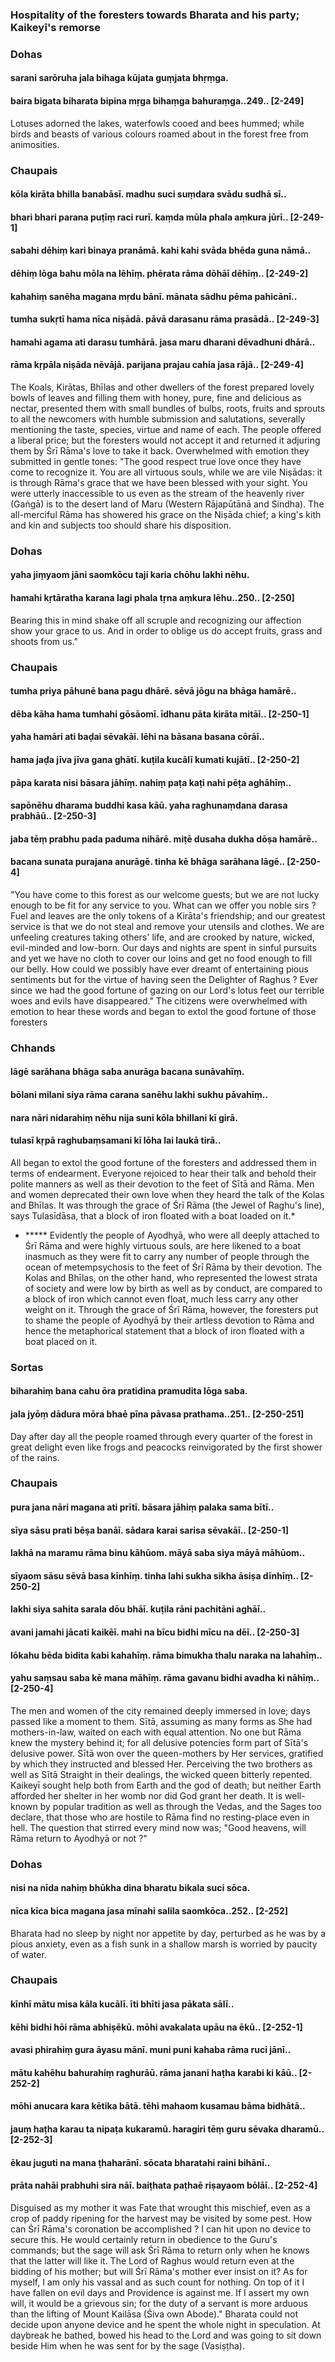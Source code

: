 ### Hospitality of the foresters towards Bharata and his party; Kaikeyī's remorse

### Dohas

#### sarani sarōruha jala bihaga kūjata guṃjata bhṛṃga.
#### baira bigata biharata bipina mṛga bihaṃga bahuraṃga..249.. [2-249]

Lotuses adorned the lakes, waterfowls cooed and bees hummed; while birds and beasts of various colours roamed about in the forest free from animosities.

### Chaupais

#### kōla kirāta bhilla banabāsī. madhu suci suṃdara svādu sudhā sī..
#### bhari bhari parana puṭīṃ raci rurī. kaṃda mūla phala aṃkura jūrī.. [2-249-1]
#### sabahi dēhiṃ kari binaya pranāmā. kahi kahi svāda bhēda guna nāmā..
#### dēhiṃ lōga bahu mōla na lēhīṃ. phērata rāma dōhāī dēhīṃ.. [2-249-2]
#### kahahiṃ sanēha magana mṛdu bānī. mānata sādhu pēma pahicānī..
#### tumha sukṛtī hama nīca niṣādā. pāvā darasanu rāma prasādā.. [2-249-3]
#### hamahi agama ati darasu tumhārā. jasa maru dharani dēvadhuni dhārā..
#### rāma kṛpāla niṣāda nēvājā. parijana prajau cahia jasa rājā.. [2-249-4]

The Koals, Kirātas, Bhīlas and other dwellers of the forest prepared lovely bowls of leaves and filling them with honey, pure, fine and delicious as nectar, presented them with small bundles of bulbs, roots, fruits and sprouts to all the newcomers with humble submission and salutations, severally mentioning the taste, species, virtue and name of each. The people offered a liberal price; but the foresters would not accept it and returned it adjuring them by Śrī Rāma's love to take it back. Overwhelmed with emotion they submitted in gentle tones: "The good respect true love once they have come to recognize it. You are all virtuous souls, while we are vile Niṣādas: it is through Rāma's grace that we have been blessed with your sight. You were utterly inaccessible to us even as the stream of the heavenly river (Gaṅgā) is to the desert land of Maru (Western Rājapūtānā and Sindha). The all-merciful Rāma has showered his grace on the Niṣāda chief; a king's kith and kin and subjects too should share his disposition.

### Dohas

#### yaha jiṃyaom jāni saomkōcu taji karia chōhu lakhi nēhu.
#### hamahi kṛtāratha karana lagi phala tṛna aṃkura lēhu..250.. [2-250]

Bearing this in mind shake off all scruple and recognizing our affection show your grace to us. And in order to oblige us do accept fruits, grass and shoots from us."

### Chaupais

#### tumha priya pāhunē bana pagu dhārē. sēvā jōgu na bhāga hamārē..
#### dēba kāha hama tumhahi gōsāomī. īdhanu pāta kirāta mitāī.. [2-250-1]
#### yaha hamāri ati baḍai sēvakāī. lēhi na bāsana basana cōrāī..
#### hama jaḍa jīva jīva gana ghātī. kuṭila kucālī kumati kujātī.. [2-250-2]
#### pāpa karata nisi bāsara jāhīṃ. nahiṃ paṭa kaṭi nahi pēṭa aghāhīṃ..
#### sapōnēhu dharama buddhi kasa kāū. yaha raghunaṃdana darasa prabhāū.. [2-250-3]
#### jaba tēṃ prabhu pada paduma nihārē. miṭē dusaha dukha dōṣa hamārē..
#### bacana sunata purajana anurāgē. tinha kē bhāga sarāhana lāgē.. [2-250-4]

"You have come to this forest as our welcome guests; but we are not lucky enough to be fit for any service to you. What can we offer you noble sirs ? Fuel and leaves are the only tokens of a Kirāta's friendship; and our greatest service is that we do not steal and remove your utensils and clothes. We are unfeeling creatures taking others' life, and are crooked by nature, wicked, evil-minded and low-born. Our days and nights are spent in sinful pursuits and yet we have no cloth to cover our loins and get no food enough to fill our belly. How could we possibly have ever dreamt of entertaining pious sentiments but for the virtue of having seen the Delighter of Raghus ? Ever since we had the good fortune of gazing on our Lord's lotus feet our terrible woes and evils have disappeared." The citizens were overwhelmed with emotion to hear these words and began to extol the good fortune of those foresters

### Chhands

#### lāgē sarāhana bhāga saba anurāga bacana sunāvahīṃ.
#### bōlani milani siya rāma carana sanēhu lakhi sukhu pāvahīṃ..
#### nara nāri nidarahiṃ nēhu nija suni kōla bhillani kī girā.
#### tulasī kṛpā raghubaṃsamani kī lōha lai laukā tirā..

All began to extol the good fortune of the foresters and addressed them in terms of endearment. Everyone rejoiced to hear their talk and behold their polite manners as well as their devotion to the feet of Sītā and Rāma. Men and women deprecated their own love when they heard the talk of the Kolas and Bhīlas. It was through the grace of Śrī Rāma (the Jewel of Raghu's line), says Tulasīdāsa, that a block of iron floated with a boat loaded on it.*

- ***** Evidently the people of Ayodhyā, who were all deeply attached to Śrī Rāma and were highly virtuous souls, are here likened to a boat inasmuch as they were fit to carry any number of people through the ocean of metempsychosis to the feet of Śrī Rāma by their devotion. The Kolas and Bhīlas, on the other hand, who represented the lowest strata of society and were low by birth as well as by conduct, are compared to a block of iron which cannot even float, much less carry any other weight on it. Through the grace of Śrī Rāma, however, the foresters put to shame the people of Ayodhyā by their artless devotion to Rāma and hence the metaphorical statement that a block of iron floated with a boat placed on it.

### Sortas

#### biharahiṃ bana cahu ōra pratidina pramudita lōga saba.
#### jala jyōṃ dādura mōra bhaē pīna pāvasa prathama..251.. [2-250-251]

Day after day all the people roamed through every quarter of the forest in great delight even like frogs and peacocks reinvigorated by the first shower of the rains.

### Chaupais

#### pura jana nāri magana ati prītī. bāsara jāhiṃ palaka sama bītī..
#### sīya sāsu prati bēṣa banāī. sādara karai sarisa sēvakāī.. [2-250-1]
#### lakhā na maramu rāma binu kāhūom. māyā saba siya māyā māhūom..
#### sīyaom sāsu sēvā basa kīnhīṃ. tinha lahi sukha sikha āsiṣa dīnhīṃ.. [2-250-2]
#### lakhi siya sahita sarala dōu bhāī. kuṭila rāni pachitāni aghāī..
#### avani jamahi jācati kaikēī. mahi na bīcu bidhi mīcu na dēī.. [2-250-3]
#### lōkahu bēda bidita kabi kahahīṃ. rāma bimukha thalu naraka na lahahīṃ..
#### yahu saṃsau saba kē mana māhīṃ. rāma gavanu bidhi avadha ki nāhīṃ.. [2-250-4]

The men and women of the city remained deeply immersed in love; days passed like a moment to them. Sītā, assuming as many forms as She had mothers-in-law, waited on each with equal attention. No one but Rāma knew the mystery behind it; for all delusive potencies form part of Sītā's delusive power. Sītā won over the queen-mothers by Her services, gratified by which they instructed and blessed Her. Perceiving the two brothers as well as Sītā Straight in their dealings, the wicked queen bitterly repented. Kaikeyī sought help both from Earth and the god of death; but neither Earth afforded her shelter in her womb nor did God grant her death. It is well-known by popular tradition as well as through the Vedas, and the Sages too declare, that those who are hostile to Rāma find no resting-place even in hell. The question that stirred every mind now was; "Good heavens, will Rāma return to Ayodhyā or not ?"

### Dohas

#### nisi na nīda nahiṃ bhūkha dina bharatu bikala suci sōca.
#### nīca kīca bica magana jasa mīnahi salila saomkōca..252.. [2-252]

Bharata had no sleep by night nor appetite by day, perturbed as he was by a pious anxiety, even as a fish sunk in a shallow marsh is worried by paucity of water.

### Chaupais

#### kīnhī mātu misa kāla kucālī. īti bhīti jasa pākata sālī..
#### kēhi bidhi hōi rāma abhiṣēkū. mōhi avakalata upāu na ēkū.. [2-252-1]
#### avasi phirahiṃ gura āyasu mānī. muni puni kahaba rāma ruci jānī..
#### mātu kahēhu bahurahiṃ raghurāū. rāma janani haṭha karabi ki kāū.. [2-252-2]
#### mōhi anucara kara kētika bātā. tēhi mahaom kusamau bāma bidhātā..
#### jauṃ haṭha karau ta nipaṭa kukaramū. haragiri tēṃ guru sēvaka dharamū.. [2-252-3]
#### ēkau juguti na mana ṭhaharānī. sōcata bharatahi raini bihānī..
#### prāta nahāi prabhuhi sira nāī. baiṭhata paṭhaē riṣayaom bōlāī.. [2-252-4]

Disguised as my mother it was Fate that wrought this mischief, even as a crop of paddy ripening for the harvest may be visited by some pest. How can Śrī Rāma's coronation be accomplished ? I can hit upon no device to secure this. He would certainly return in obedience to the Guru's commands; but the sage will ask Śrī Rāma to return only when he knows that the latter will like it. The Lord of Raghus would return even at the bidding of his mother; but will Śrī Rāma's mother ever insist on it? As for myself, I am only his vassal and as such count for nothing. On top of it I have fallen on evil days and Providence is against me. If I assert my own will, it would be a grievous sin; for the duty of a servant is more arduous than the lifting of Mount Kailāsa (Śiva own Abode)." Bharata could not decide upon anyone device and he spent the whole night in speculation. At daybreak he bathed, bowed his head to the Lord and was going to sit down beside Him when he was sent for by the sage (Vasiṣṭha).